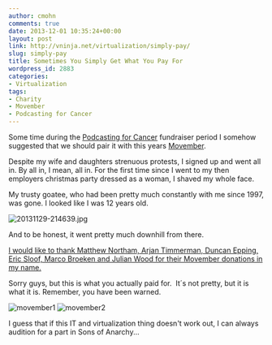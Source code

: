 ```yaml
---
author: cmohn
comments: true
date: 2013-12-01 10:35:24+00:00
layout: post
link: http://vninja.net/virtualization/simply-pay/
slug: simply-pay
title: Sometimes You Simply Get What You Pay For
wordpress_id: 2883
categories:
- Virtualization
tags:
- Charity
- Movember
- Podcasting for Cancer
---
```


Some time during the [Podcasting for Cancer](http://podcastingforcancer.org) fundraiser period I somehow suggested that we should pair it with this years [Movember](https://www.movember.com).

Despite my wife and daughters strenuous protests, I signed up and went all in. By all in, I mean, all in. For the first time since I went to my then employers christmas party dressed as a woman, I shaved my whole face.

My trusty goatee, who had been pretty much constantly with me since 1997, was gone. I looked like I was 12 years old.

![20131129-214639.jpg](http://vninja.net/wordpress/wp-content/uploads/2013/11/20131129-214639-225x300.jpg)

And to be honest, it went pretty much downhill from there.

[I would like to thank Matthew Northam, Arjan Timmerman, Duncan Epping, Eric Sloof, Marco Broeken and Julian Wood for their Movember donations in my name.](http://mobro.co/h0bbel)

Sorry guys, but this is what you actually paid for.  It´s not pretty, but it is what it is. Remember, you have been warned.

![movember1](http://vninja.net/wordpress/wp-content/uploads/2013/11/movember1-200x300.jpg) ![movember2](http://vninja.net/wordpress/wp-content/uploads/2013/11/movember2-300x200.jpg)

I guess that if this IT and virtualization thing doesn't work out, I can always audition for a part in Sons of Anarchy...
